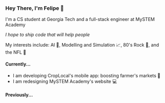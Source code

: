 ### Hey There, I'm Felipe 👋

I'm a CS student at Georgia Tech and a full-stack engineer at MySTEM Academy

_I hope to ship code that will help people_

My interests include: AI 🧠, Modelling and Simulation 📈, 80's Rock 🎸, and the NFL 🏈

#### Currently...

- I am developing CropLocal's mobile app: boosting farmer's markets 🌲
- I am redesigning MySTEM Academy's website 💻

#### Previously...

